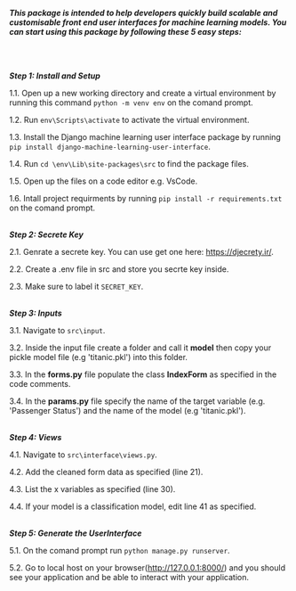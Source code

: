 ***This package is intended to help developers quickly build scalable and customisable front end user interfaces for machine learning models. You can start using this package by following these 5 easy steps:***


 <br/>
 <br/>

***Step 1: Install and Setup***

  1.1. Open up a new working directory and create a virtual environment by running this command `python -m venv env` on the comand prompt.
  <br/>
  
  1.2. Run `env\Scripts\activate` to activate the virtual environment.
  <br/>
  
  1.3. Install the Django machine learning user interface package by running `pip install django-machine-learning-user-interface`.
  <br/>
  
  1.4. Run `cd \env\Lib\site-packages\src` to find the package files.
  <br/>
  
  1.5. Open up the files on a code editor e.g. VsCode.
  <br/>
  
  1.6. Intall project requirments by running `pip install -r requirements.txt` on the comand prompt.
  <br/>
  <br/>
  
  
 
***Step 2: Secrete Key***

  2.1. Genrate a secrete key. You can use get one here: https://djecrety.ir/.
  <br/>
  
  2.2. Create a .env file in src and store you secrte key inside.
  <br/>
  
  2.3. Make sure to label it `SECRET_KEY`.
  <br/>
  <br/>
  


***Step 3: Inputs***

  3.1. Navigate to `src\input`.
  <br/>
  
  3.2. Inside the input file create a folder and call it **model** then copy your pickle model file (e.g 'titanic.pkl') into this folder.
  <br/>
  
  3.3. In the **forms.py** file populate the class **IndexForm** as specified in the code comments.
  <br/>
  
  3.4. In the **params.py** file specify the name of the target variable (e.g. 'Passenger Status') and the name of the model (e.g 'titanic.pkl').
  <br/>
  <br/>
 
***Step 4: Views***

  4.1. Navigate to `src\interface\views.py`.
  <br/>
  
  4.2. Add the cleaned form data as specified (line 21).
  <br/>
   
  4.3. List the x variables as specified (line 30).
  <br/>
  
  4.4. If your model is a classification model, edit line 41 as specified.
  <br/>
  <br/>
  
  
***Step 5: Generate the UserInterface***

  5.1. On the comand prompt run `python manage.py runserver`.
  <br/>
  
  5.2. Go to local host on your browser(http://127.0.0.1:8000/) and you should see your application and be able to interact with your application.
  <br/>
  
  
  
